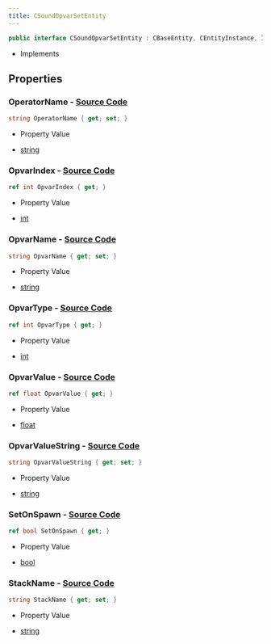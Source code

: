 ```yaml
---
title: CSoundOpvarSetEntity
---
```


```csharp
public interface CSoundOpvarSetEntity : CBaseEntity, CEntityInstance, ISchemaClass<CEntityInstance>, ISchemaClass<CBaseEntity>, ISchemaClass<CSoundOpvarSetEntity>, ISchemaField, ISchemaClass, INativeHandle
```

- Implements

## Properties

### **OperatorName** - [Source Code](https://github.com/swiftly-solution/swiftlys2/blob/main/managed/src/SwiftlyS2.Generated/Schemas/Interfaces/CSoundOpvarSetEntity.cs#L18)

```csharp
string OperatorName { get; set; }
```

- Property Value

- [string](https://learn.microsoft.com/dotnet/api/system.string)

### **OpvarIndex** - [Source Code](https://github.com/swiftly-solution/swiftlys2/blob/main/managed/src/SwiftlyS2.Generated/Schemas/Interfaces/CSoundOpvarSetEntity.cs#L24)

```csharp
ref int OpvarIndex { get; }
```

- Property Value

- [int](https://learn.microsoft.com/dotnet/api/system.int32)

### **OpvarName** - [Source Code](https://github.com/swiftly-solution/swiftlys2/blob/main/managed/src/SwiftlyS2.Generated/Schemas/Interfaces/CSoundOpvarSetEntity.cs#L20)

```csharp
string OpvarName { get; set; }
```

- Property Value

- [string](https://learn.microsoft.com/dotnet/api/system.string)

### **OpvarType** - [Source Code](https://github.com/swiftly-solution/swiftlys2/blob/main/managed/src/SwiftlyS2.Generated/Schemas/Interfaces/CSoundOpvarSetEntity.cs#L22)

```csharp
ref int OpvarType { get; }
```

- Property Value

- [int](https://learn.microsoft.com/dotnet/api/system.int32)

### **OpvarValue** - [Source Code](https://github.com/swiftly-solution/swiftlys2/blob/main/managed/src/SwiftlyS2.Generated/Schemas/Interfaces/CSoundOpvarSetEntity.cs#L26)

```csharp
ref float OpvarValue { get; }
```

- Property Value

- [float](https://learn.microsoft.com/dotnet/api/system.single)

### **OpvarValueString** - [Source Code](https://github.com/swiftly-solution/swiftlys2/blob/main/managed/src/SwiftlyS2.Generated/Schemas/Interfaces/CSoundOpvarSetEntity.cs#L28)

```csharp
string OpvarValueString { get; set; }
```

- Property Value

- [string](https://learn.microsoft.com/dotnet/api/system.string)

### **SetOnSpawn** - [Source Code](https://github.com/swiftly-solution/swiftlys2/blob/main/managed/src/SwiftlyS2.Generated/Schemas/Interfaces/CSoundOpvarSetEntity.cs#L30)

```csharp
ref bool SetOnSpawn { get; }
```

- Property Value

- [bool](https://learn.microsoft.com/dotnet/api/system.boolean)

### **StackName** - [Source Code](https://github.com/swiftly-solution/swiftlys2/blob/main/managed/src/SwiftlyS2.Generated/Schemas/Interfaces/CSoundOpvarSetEntity.cs#L16)

```csharp
string StackName { get; set; }
```

- Property Value

- [string](https://learn.microsoft.com/dotnet/api/system.string)

